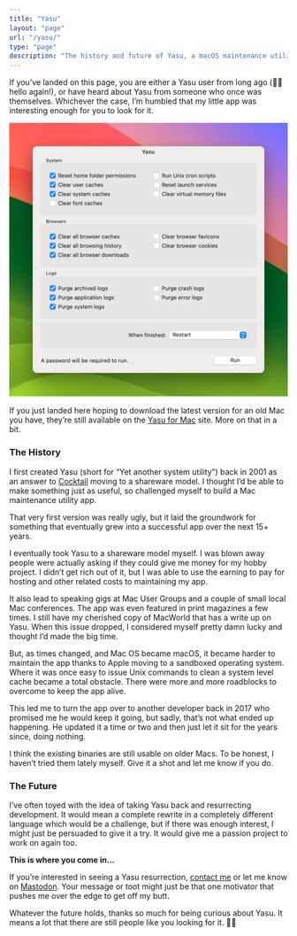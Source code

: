 ```yaml
---
title: "Yasu"
layout: "page"
url: "/yasu/"
type: "page"
description: "The history and future of Yasu, a macOS maintenance utility."
---
```

If you’ve landed on this page, you are either a Yasu user from long ago (👋🏻 hello again!), or have heard about Yasu from someone who once was themselves. Whichever the case, I’m humbled that my little app was interesting enough for you to look for it.

![Screenshot depicting the new app layout for Yasu](yasu.jpg)

If you just landed here hoping to download the latest version for an old Mac you have, they’re still available on the [Yasu for Mac](https://yasuformac.com) site. More on that in a bit.

### The History

I first created Yasu (short for “Yet another system utility”) back in 2001 as an answer to [Cocktail](https://www.maintain.se/cocktail/) moving to a shareware model. I thought I’d be able to make something just as useful, so challenged myself to build a Mac maintenance utility app.

That very first version was really ugly, but it laid the groundwork for something that eventually grew into a successful app over the next 15+ years.

I eventually took Yasu to a shareware model myself. I was blown away people were actually asking if they could give me money for my hobby project. I didn’t get rich out of it, but I was able to use the earning to pay for hosting and other related costs to maintaining my app.

It also lead to speaking gigs at Mac User Groups and a couple of small local Mac conferences. The app was even featured in print magazines a few times. I still have my cherished copy of MacWorld that has a write up on Yasu. When this issue dropped, I considered myself pretty damn lucky and thought I’d made the big time.

But, as times changed, and Mac OS became macOS, it became harder to maintain the app thanks to Apple moving to a sandboxed operating system. Where it was once easy to issue Unix commands to clean a system level cache became a total obstacle. There were more and more roadblocks to overcome to keep the app alive.

This led me to turn the app over to another developer back in 2017 who promised me he would keep it going, but sadly, that’s not what ended up happening. He updated it a time or two and then just let it sit for the years since, doing nothing.

I think the existing binaries are still usable on older Macs. To be honest, I haven’t tried them lately myself. Give it a shot and let me know if you do.

### The Future

I’ve often toyed with the idea of taking Yasu back and resurrecting development. It would mean a complete rewrite in a completely different language which would be a challenge, but if there was enough interest, I might just be persuaded to give it a try. It would give me a passion project to work on again too.

**This is where you come in...**

If you’re interested in seeing a Yasu resurrection, [contact me](mailto:hello@jimmitchell.dev) or let me know on [Mastodon](https://social.lol/@jim). Your message or toot might just be that one motivator that pushes me over the edge to get off my butt.

Whatever the future holds, thanks so much for being curious about Yasu. It means a lot that there are still people like you looking for it. ✌🏻
